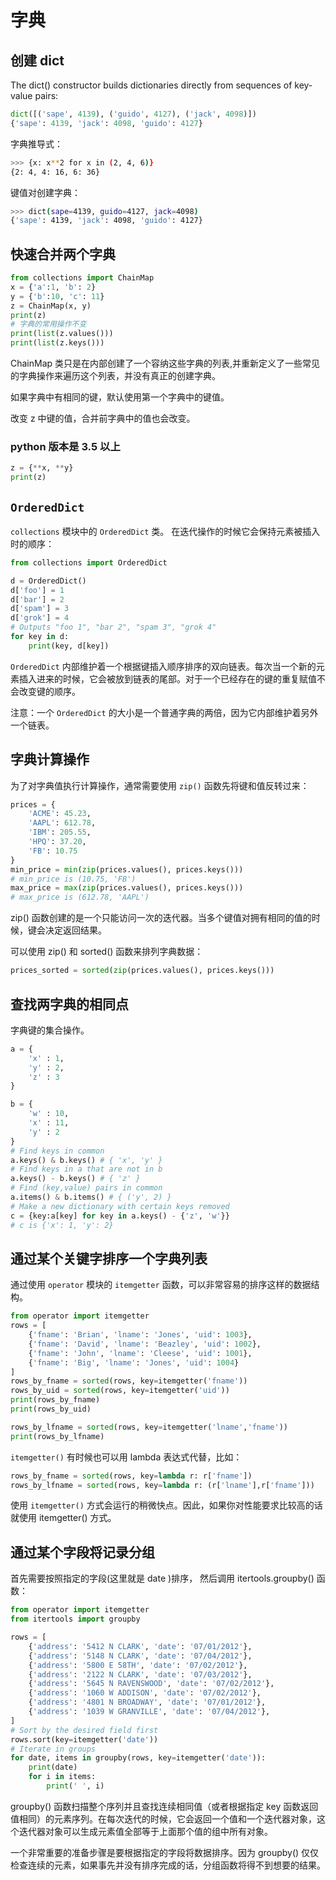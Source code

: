 # 字典

## 创建 dict

The dict() constructor builds dictionaries directly from sequences of key-value pairs:

```python
dict([('sape', 4139), ('guido', 4127), ('jack', 4098)])
{'sape': 4139, 'jack': 4098, 'guido': 4127}
```

字典推导式：

```bash
>>> {x: x**2 for x in (2, 4, 6)}
{2: 4, 4: 16, 6: 36}
```

键值对创建字典：

```bash
>>> dict(sape=4139, guido=4127, jack=4098)
{'sape': 4139, 'jack': 4098, 'guido': 4127}
```

## 快速合并两个字典

```python
from collections import ChainMap
x = {'a':1, 'b': 2}
y = {'b':10, 'c': 11}
z = ChainMap(x, y)
print(z)
# 字典的常用操作不变
print(list(z.values()))
print(list(z.keys()))
```

ChainMap 类只是在内部创建了一个容纳这些字典的列表,并重新定义了一些常见的字典操作来遍历这个列表，并没有真正的创建字典。

如果字典中有相同的键，默认使用第一个字典中的键值。

改变 z 中键的值，合并前字典中的值也会改变。

### python 版本是 3.5 以上

```python
z = {**x, **y}
print(z)
```

## `OrderedDict`

`collections` 模块中的 `OrderedDict` 类。 在迭代操作的时候它会保持元素被插入时的顺序：

```python
from collections import OrderedDict

d = OrderedDict()
d['foo'] = 1
d['bar'] = 2
d['spam'] = 3
d['grok'] = 4
# Outputs "foo 1", "bar 2", "spam 3", "grok 4"
for key in d:
    print(key, d[key])
```

`OrderedDict` 内部维护着一个根据键插入顺序排序的双向链表。每次当一个新的元素插入进来的时候，它会被放到链表的尾部。对于一个已经存在的键的重复赋值不会改变键的顺序。

注意：一个 `OrderedDict` 的大小是一个普通字典的两倍，因为它内部维护着另外一个链表。

## 字典计算操作

为了对字典值执行计算操作，通常需要使用 `zip()` 函数先将键和值反转过来：

```python
prices = {
    'ACME': 45.23,
    'AAPL': 612.78,
    'IBM': 205.55,
    'HPQ': 37.20,
    'FB': 10.75
}
min_price = min(zip(prices.values(), prices.keys()))
# min_price is (10.75, 'FB')
max_price = max(zip(prices.values(), prices.keys()))
# max_price is (612.78, 'AAPL')
```

zip() 函数创建的是一个只能访问一次的迭代器。当多个键值对拥有相同的值的时候，键会决定返回结果。

可以使用 zip() 和 sorted() 函数来排列字典数据：

```python
prices_sorted = sorted(zip(prices.values(), prices.keys()))
```

## 查找两字典的相同点

字典键的集合操作。

```python
a = {
    'x' : 1,
    'y' : 2,
    'z' : 3
}

b = {
    'w' : 10,
    'x' : 11,
    'y' : 2
}
# Find keys in common
a.keys() & b.keys() # { 'x', 'y' }
# Find keys in a that are not in b
a.keys() - b.keys() # { 'z' }
# Find (key,value) pairs in common
a.items() & b.items() # { ('y', 2) }
# Make a new dictionary with certain keys removed
c = {key:a[key] for key in a.keys() - {'z', 'w'}}
# c is {'x': 1, 'y': 2}
```

## 通过某个关键字排序一个字典列表

通过使用 `operator` 模块的 `itemgetter` 函数，可以非常容易的排序这样的数据结构。

```python
from operator import itemgetter
rows = [
    {'fname': 'Brian', 'lname': 'Jones', 'uid': 1003},
    {'fname': 'David', 'lname': 'Beazley', 'uid': 1002},
    {'fname': 'John', 'lname': 'Cleese', 'uid': 1001},
    {'fname': 'Big', 'lname': 'Jones', 'uid': 1004}
]
rows_by_fname = sorted(rows, key=itemgetter('fname'))
rows_by_uid = sorted(rows, key=itemgetter('uid'))
print(rows_by_fname)
print(rows_by_uid)

rows_by_lfname = sorted(rows, key=itemgetter('lname','fname'))
print(rows_by_lfname)
```

`itemgetter()` 有时候也可以用 lambda 表达式代替，比如：

```python
rows_by_fname = sorted(rows, key=lambda r: r['fname'])
rows_by_lfname = sorted(rows, key=lambda r: (r['lname'],r['fname']))
```

使用 `itemgetter()` 方式会运行的稍微快点。因此，如果你对性能要求比较高的话就使用 itemgetter() 方式。

## 通过某个字段将记录分组

首先需要按照指定的字段(这里就是 date )排序， 然后调用 itertools.groupby() 函数：

```python
from operator import itemgetter
from itertools import groupby

rows = [
    {'address': '5412 N CLARK', 'date': '07/01/2012'},
    {'address': '5148 N CLARK', 'date': '07/04/2012'},
    {'address': '5800 E 58TH', 'date': '07/02/2012'},
    {'address': '2122 N CLARK', 'date': '07/03/2012'},
    {'address': '5645 N RAVENSWOOD', 'date': '07/02/2012'},
    {'address': '1060 W ADDISON', 'date': '07/02/2012'},
    {'address': '4801 N BROADWAY', 'date': '07/01/2012'},
    {'address': '1039 W GRANVILLE', 'date': '07/04/2012'},
]
# Sort by the desired field first
rows.sort(key=itemgetter('date'))
# Iterate in groups
for date, items in groupby(rows, key=itemgetter('date')):
    print(date)
    for i in items:
        print(' ', i)
```

groupby() 函数扫描整个序列并且查找连续相同值（或者根据指定 key 函数返回值相同）的元素序列。在每次迭代的时候，它会返回一个值和一个迭代器对象，这个迭代器对象可以生成元素值全部等于上面那个值的组中所有对象。

一个非常重要的准备步骤是要根据指定的字段将数据排序。因为 groupby() 仅仅检查连续的元素，如果事先并没有排序完成的话，分组函数将得不到想要的结果。
